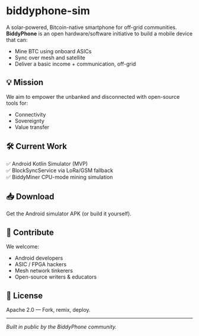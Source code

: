 
# biddyphone-sim
A solar-powered, Bitcoin-native smartphone for off-grid communities.
**BiddyPhone** is an open hardware/software initiative to build a mobile device that can:
- Mine BTC using onboard ASICs
- Sync over mesh and satellite
- Deliver a basic income + communication, off-grid

## 💡 Mission

We aim to empower the unbanked and disconnected with open-source tools for:
- Connectivity
- Sovereignty
- Value transfer

## 🛠️ Current Work

✅ Android Kotlin Simulator (MVP)  
✅ BlockSyncService via LoRa/GSM fallback  
✅ BiddyMiner CPU-mode mining simulation

## 📥 Download

Get the Android simulator APK (or build it yourself).

## 👷 Contribute

We welcome:
- Android developers
- ASIC / FPGA hackers
- Mesh network tinkerers
- Open-source writers & educators

## 🤝 License

Apache 2.0 — Fork, remix, deploy.

---

*Built in public by the BiddyPhone community.*
